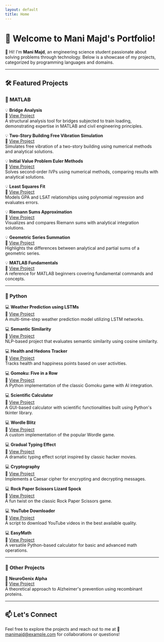 ```yaml
---
layout: default
title: Home
---
```


# 🎨 **Welcome to Mani Majd's Portfolio!**

👋 Hi! I'm **Mani Majd**, an engineering science student passionate about solving problems through technology. Below is a showcase of my projects, categorized by programming languages and domains.

---

## 🛠️ **Featured Projects**

### 🧮 **MATLAB**
💡 **Bridge Analysis**  
🔗 [View Project](https://github.com/ManiMajd89/Bridge-Analysis)  
A structural analysis tool for bridges subjected to train loading, demonstrating expertise in MATLAB and civil engineering principles.

💡 **Two-Story Building Free Vibration Simulation**  
🔗 [View Project](https://github.com/ManiMajd89/Two-Story-Building-Free-Vibration-Simulation)  
Simulates free vibration of a two-story building using numerical methods and analytical solutions.

💡 **Initial Value Problem Euler Methods**  
🔗 [View Project](https://github.com/ManiMajd89/Initial-Value-Problem-Euler-Methods)  
Solves second-order IVPs using numerical methods, comparing results with analytical solutions.

💡 **Least Squares Fit**  
🔗 [View Project](https://github.com/ManiMajd89/Least-Squares-fit)  
Models GPA and LSAT relationships using polynomial regression and evaluates errors.

💡 **Riemann Sums Approximation**  
🔗 [View Project](https://github.com/ManiMajd89/Riemann-Sums-Approximating-a-Definite-Integral)  
Visualizes and compares Riemann sums with analytical integration solutions.

💡 **Geometric Series Summation**  
🔗 [View Project](https://github.com/ManiMajd89/Geometric-Series-Summation)  
Highlights the differences between analytical and partial sums of a geometric series.

💡 **MATLAB Fundamentals**  
🔗 [View Project](https://github.com/ManiMajd89/MATLAB-Fundamentals)  
A reference for MATLAB beginners covering fundamental commands and concepts.

---

### 🐍 **Python**
💻 **Weather Prediction using LSTMs**  
🔗 [View Project](https://github.com/ManiMajd89/Weather-Prediction-model-using-LSTMs)  
A multi-time-step weather prediction model utilizing LSTM networks.

💻 **Semantic Similarity**  
🔗 [View Project](https://github.com/ManiMajd89/Semantic-Similarity)  
NLP-based project that evaluates semantic similarity using cosine similarity.

💻 **Health and Hedons Tracker**  
🔗 [View Project](https://github.com/ManiMajd89/Health-and-Hedons-Tracker)  
Tracks health and happiness points based on user activities.

💻 **Gomoku: Five in a Row**  
🔗 [View Project](https://github.com/ManiMajd89/Gomuku-Five-in-a-Row-)  
A Python implementation of the classic Gomoku game with AI integration.

💻 **Scientific Calculator**  
🔗 [View Project](https://github.com/ManiMajd89/Scientific-Calculator)  
A GUI-based calculator with scientific functionalities built using Python's tkinter library.

💻 **Wordle Blitz**  
🔗 [View Project](https://github.com/ManiMajd89/Wordle-Blitz)  
A custom implementation of the popular Wordle game.

💻 **Gradual Typing Effect**  
🔗 [View Project](https://github.com/ManiMajd89/Gradual-Typing-Effect)  
A dramatic typing effect script inspired by classic hacker movies.

💻 **Cryptography**  
🔗 [View Project](https://github.com/ManiMajd89/Cryptography)  
Implements a Caesar cipher for encrypting and decrypting messages.

💻 **Rock Paper Scissors Lizard Spock**  
🔗 [View Project](https://github.com/ManiMajd89/Rock_Paper_Scissors_Lizard_Spock-)  
A fun twist on the classic Rock Paper Scissors game.

💻 **YouTube Downloader**  
🔗 [View Project](https://github.com/ManiMajd89/Youtube-Downloader)  
A script to download YouTube videos in the best available quality.

💻 **EasyMath**  
🔗 [View Project](https://github.com/ManiMajd89/EasyMath)  
A versatile Python-based calculator for basic and advanced math operations.

---

### 🌟 **Other Projects**
🧠 **NeuroGenix Alpha**  
🔗 [View Project](https://github.com/ManiMajd89/NeuroGenix-Alpha)  
A theoretical approach to Alzheimer's prevention using recombinant proteins.

---

## 📫 **Let's Connect**
Feel free to explore the projects and reach out to me at 📧 [manimajd@example.com](mailto:manimajd@example.com) for collaborations or questions!
